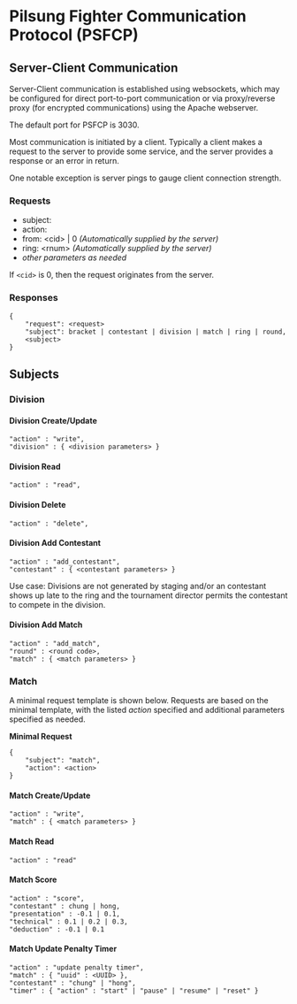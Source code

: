 # Pilsung Fighter Communication Protocol (PSFCP)

## Server-Client Communication

Server-Client communication is established using websockets, which may be configured for direct port-to-port communication or via proxy/reverse proxy (for encrypted communications) using the Apache webserver.

The default port for PSFCP is 3030.

Most communication is initiated by a client. Typically a client makes a request to the server to provide some service, and the server provides a response or an error in return.

One notable exception is server pings to gauge client connection strength. 

### Requests

- subject:
- action:
- from: &lt;cid&gt; | 0 *(Automatically supplied by the server)*
- ring: &lt;rnum&gt; *(Automatically supplied by the server)*
- *other parameters as needed*

If `<cid>` is 0, then the request originates from the server.

### Responses

    {
        "request": <request>
        "subject": bracket | contestant | division | match | ring | round,
        <subject>
    }

## Subjects

### Division

#### Division Create/Update

    "action" : "write",
    "division" : { <division parameters> }

#### Division Read

    "action" : "read",

#### Division Delete

    "action" : "delete",

#### Division Add Contestant

    "action" : "add_contestant",
    "contestant" : { <contestant parameters> }

Use case: Divisions are not generated by staging and/or an contestant shows up late to the ring and the tournament director permits the contestant to compete in the division.

#### Division Add Match

    "action" : "add_match",
    "round" : <round code>,
    "match" : { <match parameters> }

### Match

A minimal request template is shown below. Requests are based on the minimal template, with the listed *action* specified and additional parameters specified as needed.

**Minimal Request**

    {
        "subject": "match",
        "action": <action>
    }

#### Match Create/Update

    "action" : "write",
    "match" : { <match parameters> }

#### Match Read

    "action" : "read"

#### Match Score

    "action" : "score",
    "contestant" : chung | hong,
    "presentation" : -0.1 | 0.1,
    "technical" : 0.1 | 0.2 | 0.3,
    "deduction" : -0.1 | 0.1

#### Match Update Penalty Timer

    "action" : "update penalty timer",
    "match" : { "uuid" : <UUID> },
    "contestant" : "chung" | "hong",
    "timer" : { "action" : "start" | "pause" | "resume" | "reset" }

